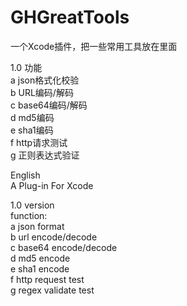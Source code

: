 # GHGreatTools
一个Xcode插件，把一些常用工具放在里面  
  
1.0 功能  
a json格式化校验  
b URL编码/解码  
c base64编码/解码  
d md5编码  
e sha1编码  
f http请求测试  
g 正则表达式验证  
  
  
English  
A Plug-in For Xcode  
  
1.0 version  
function:  
a json format  
b url encode/decode  
c base64 encode/decode  
d md5 encode  
e sha1 encode  
f http request test  
g regex validate test  